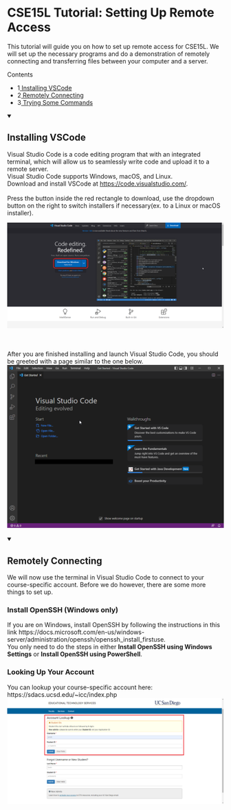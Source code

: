 <h1>CSE15L Tutorial: Setting Up Remote Access</h1>
This tutorial will guide you on how to set up remote access for CSE15L. We will set up the necessary programs and do a demonstration of remotely connecting and transferring files between your computer and a server.
<div id="toc_container">
<p class="toc_title">Contents</p>
<ul class="toc_list">
<li>1<a href="#Header1"> Installing VSCode</a></li>
<li>2<a href="#Header2"> Remotely Connecting</a></li>
<li>3<a href="#Third_Point_Header"> Trying Some Commands</a></li>
</ul>
</div>

<details open>
  <summary><h2 id="Header1">Installing VSCode</h2></summary>
  
Visual Studio Code is a code editing program that with an integrated terminal, which will allow us to seamlessly write code and upload it to a remote server. 
  <br/>
Visual Studio Code supports Windows, macOS, and Linux. 
  <br/>
Download and install VSCode at https://code.visualstudio.com/.
<br/><br/>
Press the button inside the red rectangle to download, use the dropdown button on the right to switch installers if necessary(ex. to a Linux or macOS installer).

<img src="/docs/assets/images/vsinstall.png" width="800"> 

<br/><br/>
After you are finished installing and launch Visual Studio Code, you should be greeted with a page similar to the one below.
<img src="/docs/assets/images/vsstart.png" width="800">

</details>

<details open>
   <summary><h2 id="Header2">Remotely Connecting</h2></summary>
    We will now use the terminal in Visual Studio Code to connect to your course-specific account. Before we do however, there are some more things to set up. 
  
   <h3 id="Header2a">Install OpenSSH (Windows only)</h3>
    If you are on Windows, install OpenSSH by following the instructions in this link https://docs.microsoft.com/en-us/windows-server/administration/openssh/openssh_install_firstuse. </br>
    You only need to do the steps in either <b>Install OpenSSH using Windows Settings</b> or <b>Install OpenSSH using PowerShell</b>.
    
  <h3 id="Header2b">Looking Up Your Account</h3>
  You can lookup your course-specific account here: https://sdacs.ucsd.edu/~icc/index.php </br>
  <img src="/docs/assets/images/accountlookup.png" width="800"> 
   
   
</details>

